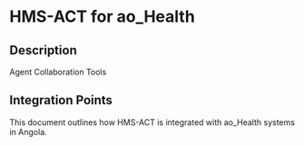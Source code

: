 # HMS-ACT for ao_Health

## Description

Agent Collaboration Tools

## Integration Points

This document outlines how HMS-ACT is integrated with ao_Health systems in Angola.
